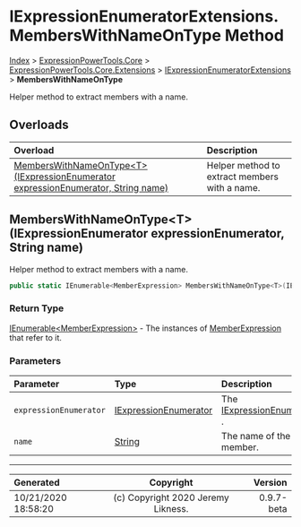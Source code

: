 ﻿# IExpressionEnumeratorExtensions.MembersWithNameOnType Method

[Index](../index.md) > [ExpressionPowerTools.Core](ExpressionPowerTools.Core.a.md) > [ExpressionPowerTools.Core.Extensions](ExpressionPowerTools.Core.Extensions.n.md) > [IExpressionEnumeratorExtensions](ExpressionPowerTools.Core.Extensions.IExpressionEnumeratorExtensions.cs.md) > **MembersWithNameOnType**

Helper method to extract members with a name.

## Overloads

| Overload | Description |
| :-- | :-- |
| [MembersWithNameOnType&lt;T>(IExpressionEnumerator expressionEnumerator, String name)](#memberswithnameontypetiexpressionenumerator-expressionenumerator-string-name) | Helper method to extract members with a name. |
## MembersWithNameOnType&lt;T>(IExpressionEnumerator expressionEnumerator, String name)

Helper method to extract members with a name.

```csharp
public static IEnumerable<MemberExpression> MembersWithNameOnType<T>(IExpressionEnumerator expressionEnumerator, String name)
```

### Return Type

 [IEnumerable&lt;MemberExpression>](https://docs.microsoft.com/dotnet/api/system.collections.generic.ienumerable-1)  - The instances of [MemberExpression](https://docs.microsoft.com/dotnet/api/system.linq.expressions.memberexpression) that refer to it.

### Parameters

| Parameter | Type | Description |
| :-- | :-- | :-- |
| `expressionEnumerator` | [IExpressionEnumerator](ExpressionPowerTools.Core.Signatures.IExpressionEnumerator.i.md) | The [IExpressionEnumerator](ExpressionPowerTools.Core.Signatures.IExpressionEnumerator.i.md) . |
| `name` | [String](https://docs.microsoft.com/dotnet/api/system.string) | The name of the member. |



---

| Generated | Copyright | Version |
| :-- | :-: | --: |
| 10/21/2020 18:58:20 | (c) Copyright 2020 Jeremy Likness. | 0.9.7-beta |
